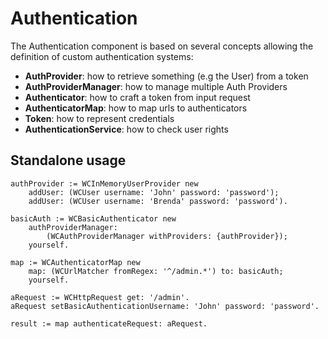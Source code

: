 # Authentication

The Authentication component is based on several concepts allowing the definition of custom authentication systems:

* **AuthProvider**: how to retrieve something (e.g the User) from a token
* **AuthProviderManager**: how to manage multiple Auth Providers
* **Authenticator**: how to craft a token from input request
* **AuthenticatorMap**: how to map urls to authenticators
* **Token**: how to represent credentials
* **AuthenticationService**: how to check user rights


## Standalone usage

```smalltalk
authProvider := WCInMemoryUserProvider new
	addUser: (WCUser username: 'John' password: 'password');
	addUser: (WCUser username: 'Brenda' password: 'password').
		
basicAuth := WCBasicAuthenticator new
    authProviderManager:
        (WCAuthProviderManager withProviders: {authProvider});
    yourself.
	
map := WCAuthenticatorMap new
    map: (WCUrlMatcher fromRegex: '^/admin.*') to: basicAuth;
    yourself.

aRequest := WCHttpRequest get: '/admin'.
aRequest setBasicAuthenticationUsername: 'John' password: 'password'.

result := map authenticateRequest: aRequest.

```
